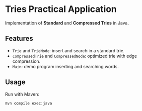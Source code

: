 # Tries Practical Application

Implementation of **Standard** and **Compressed Tries** in Java.

## Features
- `Trie` and `TrieNode`: insert and search in a standard trie.
- `CompressedTrie` and `CompressedNode`: optimized trie with edge compression.
- `Main`: demo program inserting and searching words.

## Usage
Run with Maven:

```bash
mvn compile exec:java
